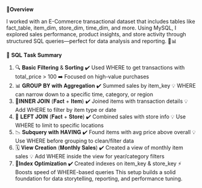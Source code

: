 📁𝐎𝐯𝐞𝐫𝐯𝐢𝐞𝐰

I worked with an E-Commerce transactional dataset that includes tables like fact_table, item_dim, store_dim, time_dim, and more. Using MySQL, I explored sales performance, product insights, and store activity through structured SQL queries—perfect for data analysis and reporting. 💼📊

🧾 𝐒𝐐𝐋 𝐓𝐚𝐬𝐤 𝐒𝐮𝐦𝐦𝐚𝐫𝐲
1. 🔍 𝐁𝐚𝐬𝐢𝐜 𝐅𝐢𝐥𝐭𝐞𝐫𝐢𝐧𝐠 & 𝐒𝐨𝐫𝐭𝐢𝐧𝐠
✔️ Used WHERE to get transactions with total_price > 100
➡️ Focused on high-value purchases
2. 📊 𝐆𝐑𝐎𝐔𝐏 𝐁𝐘 𝐰𝐢𝐭𝐡 𝐀𝐠𝐠𝐫𝐞𝐠𝐚𝐭𝐢𝐨𝐧
✔️ Summed sales by item_key
💡 WHERE can narrow down to a specific time, category, or region
3. 🔗𝐈𝐍𝐍𝐄𝐑 𝐉𝐎𝐈𝐍 (𝐅𝐚𝐜𝐭 + 𝐈𝐭𝐞𝐦)
✔️ Joined items with transaction details
💡 Add WHERE to filter by item type or date
4. 🏬 𝐋𝐄𝐅𝐓 𝐉𝐎𝐈𝐍 (𝐅𝐚𝐜𝐭 + 𝐒𝐭𝐨𝐫𝐞)
✔️ Combined sales with store info
💡 Use WHERE to limit to specific locations
5. 📉 𝐒𝐮𝐛𝐪𝐮𝐞𝐫𝐲 𝐰𝐢𝐭𝐡 𝐇𝐀𝐕𝐈𝐍𝐆
✔️ Found items with avg price above overall
💡 Use WHERE before grouping to clean/filter data
6. 🗓️ 𝐕𝐢𝐞𝐰 𝐂𝐫𝐞𝐚𝐭𝐢𝐨𝐧 (𝐌𝐨𝐧𝐭𝐡𝐥𝐲 𝐒𝐚𝐥𝐞𝐬)
✔️ Created a view of monthly item sales
💡 Add WHERE inside the view for year/category filters
7. 🚀𝐈𝐧𝐝𝐞𝐱 𝐎𝐩𝐭𝐢𝐦𝐢𝐳𝐚𝐭𝐢𝐨𝐧
✔️ Created indexes on item_key & store_key
⚡ Boosts speed of WHERE-based queries
This setup builds a solid foundation for data storytelling, reporting, and performance tuning. 
